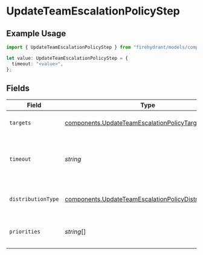 # UpdateTeamEscalationPolicyStep

## Example Usage

```typescript
import { UpdateTeamEscalationPolicyStep } from "firehydrant/models/components";

let value: UpdateTeamEscalationPolicyStep = {
  timeout: "<value>",
};
```

## Fields

| Field                                                                                                                                                                                                         | Type                                                                                                                                                                                                          | Required                                                                                                                                                                                                      | Description                                                                                                                                                                                                   |
| ------------------------------------------------------------------------------------------------------------------------------------------------------------------------------------------------------------- | ------------------------------------------------------------------------------------------------------------------------------------------------------------------------------------------------------------- | ------------------------------------------------------------------------------------------------------------------------------------------------------------------------------------------------------------- | ------------------------------------------------------------------------------------------------------------------------------------------------------------------------------------------------------------- |
| `targets`                                                                                                                                                                                                     | [components.UpdateTeamEscalationPolicyTarget](../../models/components/updateteamescalationpolicytarget.md)[]                                                                                                  | :heavy_minus_sign:                                                                                                                                                                                            | A list of targets that the step will notify. You can specify up to 15 targets per step.                                                                                                                       |
| `timeout`                                                                                                                                                                                                     | *string*                                                                                                                                                                                                      | :heavy_check_mark:                                                                                                                                                                                            | An ISO8601 duration string specifying how long to wait before moving on to the next step. For the last step, this value specifies how long to wait before the escalation policy should repeat, if it repeats. |
| `distributionType`                                                                                                                                                                                            | [components.UpdateTeamEscalationPolicyDistributionType](../../models/components/updateteamescalationpolicydistributiontype.md)                                                                                | :heavy_minus_sign:                                                                                                                                                                                            | The round robin configuration for the step. One of 'unspecified', 'round_robin_by_alert', or 'round_robin_by_escalation_policy'.                                                                              |
| `priorities`                                                                                                                                                                                                  | *string*[]                                                                                                                                                                                                    | :heavy_minus_sign:                                                                                                                                                                                            | A list of priorities (HIGH, MEDIUM, LOW) to which the step applies when using a dynamic escalation policy.                                                                                                    |